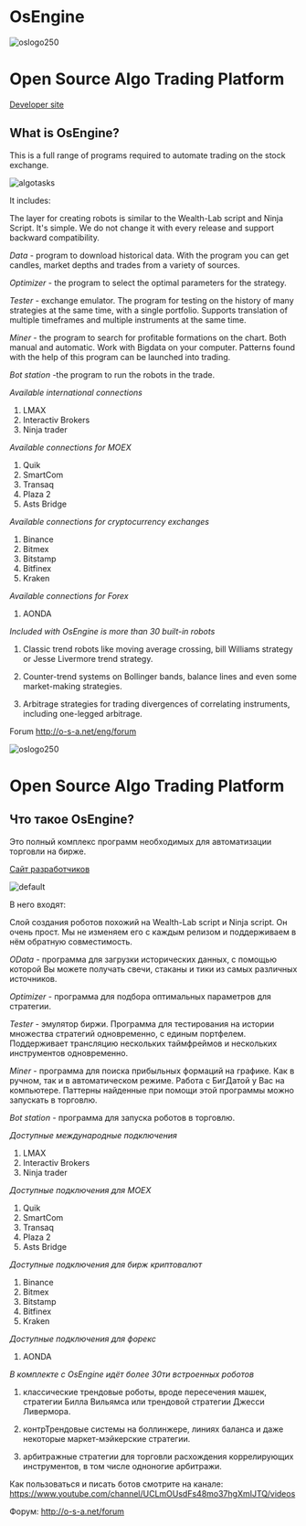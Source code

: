 ﻿# OsEngine

![oslogo250](https://cloud.githubusercontent.com/assets/26077466/23395381/5545b688-fd9f-11e6-8db9-c8e8944a8cc2.png)

# Open Source Algo Trading Platform

[Developer site](http://o-s-a.net/eng/)

## What is OsEngine?

This is a full range of programs required to automate trading on the stock exchange.

![algotasks](https://user-images.githubusercontent.com/26077466/53003898-e9a84a00-3427-11e9-9582-53dd1a18271a.png)

It includes:

The layer for creating robots is similar to the Wealth-Lab script and Ninja Script. It's simple. We do not change it with every release and support backward compatibility.

*Data* - program to download historical data. With the program you can get candles, market depths and trades from a variety of sources.

*Optimizer* - the program to select the optimal parameters for the strategy.

*Tester* - exchange emulator. The program for testing on the history of many strategies at the same time, with a single portfolio. Supports translation of multiple timeframes and multiple instruments at the same time.

*Miner* - the program to search for profitable formations on the chart. Both manual and automatic. Work with Bigdata on your computer. Patterns found with the help of this program can be launched into trading.

*Bot station* -the program to run the robots in the trade.


*Available international connections*

1) LMAX
2) Interactiv Brokers
3) Ninja trader

*Available connections for MOEX*

1) Quik
2) SmartCom
3) Transaq
4) Plaza 2
5) Asts Bridge

*Available connections for cryptocurrency exchanges*

1) Binance
2) Bitmex
3) Bitstamp
4) Bitfinex
5) Kraken

*Available connections for Forex*

1) AONDA


*Included with OsEngine is more than 30 built-in robots*

1) Сlassic trend robots like moving average crossing, bill Williams strategy or Jesse Livermore trend strategy.

2) Counter-trend systems on Bollinger bands, balance lines and even some market-making strategies.

3) Arbitrage strategies for trading divergences of correlating instruments, including one-legged arbitrage.

Forum http://o-s-a.net/eng/forum



![oslogo250](https://cloud.githubusercontent.com/assets/26077466/23395381/5545b688-fd9f-11e6-8db9-c8e8944a8cc2.png)

# Open Source Algo Trading Platform


## Что такое OsEngine?

Это полный комплекс программ необходимых для автоматизации торговли на бирже. 

[Сайт разработчиков](http://o-s-a.net)

![default](https://user-images.githubusercontent.com/26077466/42362896-01b3e74a-80fe-11e8-8f36-3db24cb7522c.png)

В него входят:

Слой создания роботов похожий на Wealth-Lab script и Ninja script. Он очень прост. Мы не изменяем его с каждым релизом и поддерживаем в нём обратную совместимость.

*OData* - программа для загрузки исторических данных, с помощью которой Вы можете получать свечи, стаканы и тики из самых различных источников.

*Optimizer* - программа для подбора оптимальных параметров для стратегии.

*Tester* - эмулятор биржи. Программа для тестирования на истории множества стратегий одновременно, с единым портфелем.  Поддерживает трансляцию нескольких таймфреймов и нескольких инструментов одновременно.

*Miner* - программа для поиска прибыльных формаций на графике. Как в ручном, так и в автоматическом режиме. Работа с БигДатой у Вас на компьютере. Паттерны найденные при помощи этой программы можно запускать в торговлю.

*Bot station* - программа для запуска роботов в торговлю.


*Доступные международные подключения*

1) LMAX
2) Interactiv Brokers
3) Ninja trader

*Доступные подключения для MOEX*

1) Quik
2) SmartCom
3) Transaq
4) Plaza 2
5) Asts Bridge

*Доступные подключения для бирж криптовалют*

1) Binance
2) Bitmex
3) Bitstamp
4) Bitfinex
5) Kraken

*Доступные подключения для форекс*

1) AONDA


*В комплекте с OsEngine идёт более 30ти встроенных роботов*

1) классические трендовые роботы, вроде пересечения машек, стратегии Билла Вильямса или трендовой стратегии Джесси Ливермора.

2) контрТрендовые системы на боллинжере, линиях баланса и даже некоторые маркет-мэйкерские стратегии.

3) арбитражные стратегии для торговли расхождения коррелирующих инструментов, в том числе одноногие арбитражи.

Как пользоваться и писать ботов смотрите на канале: https://www.youtube.com/channel/UCLmOUsdFs48mo37hgXmIJTQ/videos

Форум: http://o-s-a.net/forum


